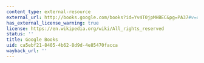 ```yaml
---
content_type: external-resource
external_url: http://books.google.com/books?id=Yv4T0jpMHBEC&pg=PA37#v=onepage
has_external_license_warning: true
license: https://en.wikipedia.org/wiki/All_rights_reserved
status: ''
title: Google Books
uid: ca5ebf21-8405-4b62-8d9d-4e85470facca
wayback_url: ''
---
```

